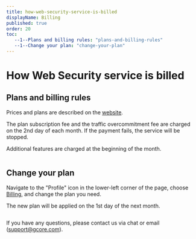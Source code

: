 ```yaml
---
title: how-web-security-service-is-billed
displayName: Billing
published: true
order: 20
toc:
   --1--Plans and billing rules: "plans-and-billing-rules"
   --1--Change your plan: "change-your-plan"
---
```

# How Web Security service is billed

## Plans and billing rules 

Prices and plans are described on the <a href="https://gcore.com/pricing/security/" target="_blank">website</a>.

The plan subscription fee and the traffic overcommitment fee are charged on the 2nd day of each month. If the payment fails, the service will be stopped.

Additional features are charged at the beginning of the month.

<img src="https://support.gcore.com/hc/article_attachments/4408594698897/__________________________.jpg" alt="">

## Change your plan

Navigate to the "Profile" icon in the lower-left corner of the page, choose <a href="https://accounts.gcore.com/billing" target="_blank">Billing</a>, and change the plan you need. 

The new plan will be applied on the 1st day of the next month.

<img src="https://support.gcore.com/hc/article_attachments/8944268897297/mceclip0.png" alt="">

If you have any questions, please contact us via chat or email ([support@gcore.com](mailto:support@gcorelabs.com)).